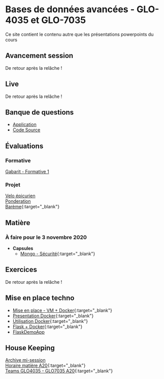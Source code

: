 # Bases de données avancées - GLO-4035 et GLO-7035
Ce site contient le contenu autre que les présentations powerpoints du cours

## Avancement session
De retour après la relâche !

## Live
De retour après la relâche !

## Banque de questions
* [Application](banque_question.zip)
* [Code Source](https://github.com/jtbai/question_bank)

## Évaluations

### Formative
[Gabarit - Formative 1](evaluation/formative.md)

### Projet
[Velo épicurien](evaluation/projet_ingenierie.md)  
[Ponderation](evaluation/ponderation.md)  
[Barème](https://docs.google.com/spreadsheets/d/18qU0XgY-uqfECFpx90qccWpm86i5AqQGzhfpBZtuarw/edit?usp=sharing){:target="_blank"}  

## Matière

### À faire pour le 3 novembre 2020

* **Capsules**
  * [Mongo - Sécurité](https://youtu.be/bpYNtaAtj0o){:target="_blank"}  

## Exercices
De retour après la relâche !


## Mise en place techno
* [Mise en place - VM + Docker](https://youtu.be/RFxvC6cd7eI){:target="_blank"}  
* [Presentation Docker](https://youtu.be/iexpQnSj1X4){:target="_blank"}  
* [Utilisation Docker](https://www.youtube.com/watch?v=gogW8UEzQuE){:target="_blank"}  
* [Flask + Docker](https://youtu.be/CzpxPsAaItQ){:target="_blank"}  
* [FlaskDemoApp](flask_demo.zip)


## House Keeping
[Archive mi-session](misession.md)  
[Horaire matière A20](/avancement/horaire.md){:target="_blank"}    
[Teams GLO4035 - GLO7035 A20](https://teams.microsoft.com/l/team/19%3a4a2a1eece87e41c0ba2cec9995d571d9%40thread.tacv2/conversations?groupId=f8b677e5-52e9-4a99-843a-3f500ba30577&tenantId=56778bd5-6a3f-4bd3-a265-93163e4d5bfe){:target="_blank"}  
